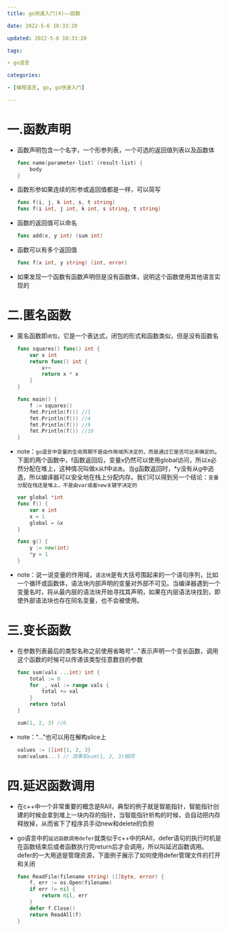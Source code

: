 ```yaml
---
title: go快速入门(4)——函数

date: 2022-5-6 10:33:20

updated: 2022-5-6 10:33:20

tags:

- go语言

categories:

- [编程语言, go, go快速入门]

---
```


# 一.函数声明

- 函数声明包含一个名字，一个形参列表，一个可选的返回值列表以及函数体
  
  ```go
  func name(parameter-list) (result-list) {
      body
  }
  ```

- 函数形参如果连续的形参或返回值都是一样，可以简写
  
  ```go
  func f(i, j, k int, s, t string)
  func f(i int, j int, k int, s string, t string)
  ```

- 函数的返回值可以命名
  
  ```go
  func add(x, y int) (sum int)
  ```

- 函数可以有多个返回值
  
  ```go
  func f(x int, y string) (int, error)
  ```

- 如果发现一个函数有函数声明但是没有函数体，说明这个函数使用其他语言实现的

# 二.匿名函数

- 匿名函数即`闭包`，它是一个表达式，闭包的形式和函数类似，但是没有函数名
  
  ```go
  func squares() func() int {
      var x int
      return func() int {
          x++
          return x * x
      }
  }
  
  func main() {
      f := squares()
      fmt.Println(f()) //1
      fmt.Println(f()) //4
      fmt.Println(f()) //9
      fmt.Println(f()) //16
  }
  ```

- note：`go语言中变量的生命周期不是由作用域所决定的，而是通过它是否可达来确定的`。下面的两个函数中，f函数返回后，变量x仍然可以使用global访问，所以x必然分配在堆上，这种情况叫做x从f中`逃逸`。当g函数返回时，*y没有从g中逃逸，所以编译器可以安全地在栈上分配内存。我们可以得到另一个结论：`变量分配在栈还是堆上，不是由var或者new关键字决定的`
  
  ```go
  var global *int
  func f() {
      var x int
      x = 1
      global = &x
  }
  
  func g() {
      y := new(int)
      *y = 1
  }
  ```

- note：说一说变量的作用域，`语法块`是有大括号围起来的一个语句序列，比如一个循环或函数体，语法块内部声明的变量对外部不可见。当编译器遇到一个变量名时，将从最内层的语法块开始寻找其声明，如果在内层语法块找到，即使外部语法块也存在同名变量，也不会被使用。

# 三.变长函数

- 在参数列表最后的类型名称之前使用省略号"..."表示声明一个变长函数，调用这个函数的时候可以传递该类型任意数目的参数
  
  ```go
  func sum(vals ...int) int {
      total := 0
      for _, val := range vals {
          total += val
      }
      return total
  }
  
  sum(1, 2, 3) //6
  ```

- note："..."也可以用在解构slice上
  
  ```go
  values := []int{1, 2, 3}
  sum(values...) // 效果和sum(1, 2, 3)相同
  ```

# 四.延迟函数调用

- 在c++中一个非常重要的概念是RAII，典型的例子就是智能指针，智能指针创建的时候会拿到堆上一块内存的指针，当智能指针析构的时候，会自动把内存释放掉，从而省下了程序员手动new和delete的负担

- go语言中的`延迟函数调用defer`就类似于c++中的RAII，defer语句的执行时机是在函数结束后或者函数执行完return后才会调用，所以叫延迟函数调用。defer的一大用途是管理资源，下面例子展示了如何使用defer管理文件的打开和关闭
  
  ```go
  func ReadFile(filename string) ([]byte, error) {
      f, err := os.Open(filename)
      if err != nil {
          return nil, err
      }
      defer f.Close()
      return ReadAll(f)
  }
  ```
